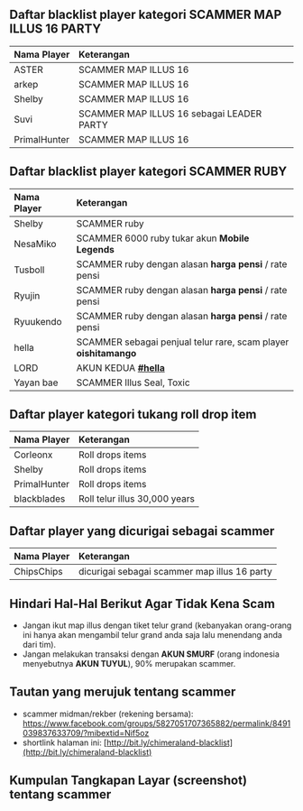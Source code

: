 <!-- include translator.html -->

## Daftar blacklist player kategori SCAMMER MAP ILLUS 16 PARTY
| Nama Player | Keterangan |
| :--- | :--- |
| ASTER | SCAMMER MAP ILLUS 16 |
| arkep | SCAMMER MAP ILLUS 16 |
| Shelby | SCAMMER MAP ILLUS 16 |
| Suvi | SCAMMER MAP ILLUS 16 sebagai LEADER PARTY |
| PrimalHunter | SCAMMER MAP ILLUS 16 |

## Daftar blacklist player kategori SCAMMER RUBY

| Nama Player | Keterangan |
| :--- | :--- |
| Shelby | SCAMMER ruby |
| NesaMiko | SCAMMER 6000 ruby tukar akun **Mobile Legends** |
| Tusboll | SCAMMER ruby dengan alasan **harga pensi** / rate pensi |
| Ryujin | SCAMMER ruby dengan alasan **harga pensi** / rate pensi |
| Ryuukendo | SCAMMER ruby dengan alasan **harga pensi** / rate pensi |
| hella | SCAMMER sebagai penjual telur rare, scam player **oishitamango** |
| LORD | AKUN KEDUA **[#hella](hella)** |
| Yayan bae | SCAMMER Illus Seal, Toxic |

## Daftar player kategori tukang roll drop item

| Nama Player | Keterangan |
| :--- | :--- |
| Corleonx | Roll drops items |
| Shelby | Roll drops items |
| PrimalHunter | Roll drops items |
| blackblades | Roll telur illus 30,000 years |

## Daftar player yang dicurigai sebagai scammer

| Nama Player | Keterangan |
| :--- | :--- |
| ChipsChips | dicurigai sebagai scammer map illus 16 party |

## Hindari Hal-Hal Berikut Agar Tidak Kena Scam
- Jangan ikut map illus dengan tiket telur grand (kebanyakan orang-orang ini hanya akan mengambil telur grand anda saja lalu menendang anda dari tim).
- Jangan melakukan transaksi dengan **AKUN SMURF** (orang indonesia menyebutnya **AKUN TUYUL**), 90% merupakan scammer.

## Tautan yang merujuk tentang scammer
- scammer midman/rekber (rekening bersama): https://www.facebook.com/groups/5827051707365882/permalink/8491039837633709/?mibextid=Nif5oz
- shortlink halaman ini: [http://bit.ly/chimeraland-blacklist](http://bit.ly/chimeraland-blacklist)

## Kumpulan Tangkapan Layar (screenshot) tentang scammer
<!-- tangkapan.layar -->